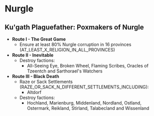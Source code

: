 # Nurgle

## Ku'gath Plaguefather: Poxmakers of Nurgle

* **Route I - The Great Game**
    * Ensure at least 80% Nurgle corruption in 16 provinces (AT_LEAST_X_RELIGION_IN_ALL_PROVINCES)
* **Route II - Inevitable**
    * Destroy factions:
        *  All-Seeing Eye, Broken Wheel, Flaming Scribes, Oracles of Tzeentch and Sarthorael's Watchers
* **Route III - Black Death**
    * Raze or Sack Settlements (RAZE_OR_SACK_N_DIFFERENT_SETTLEMENTS_INCLUDING):
        * Altdorf
    * Destroy factions:
        * Hochland, Marienburg, Middenland, Nordland, Ostland, Ostermark, Reikland, Stirland, Talabecland and Wissenland